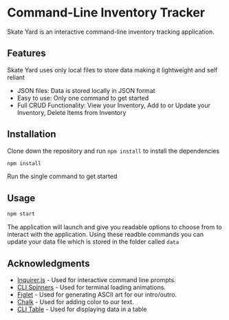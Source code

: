 # Command-Line Inventory Tracker

Skate Yard is an interactive command-line inventory tracking application.

## Features

Skate Yard uses only local files to store data making it lightweight and self reliant

- JSON files: Data is stored locally in JSON format
- Easy to use: Only one command to get started
- Full CRUD Functionality: View your Inventory, Add to or Update your Inventory, Delete Items from Inventory

## Installation

Clone down the repository and run `npm install` to install the dependencies

```bash
npm install
```

Run the single command to get started

## Usage
```bash
npm start
```

The application will launch and give you readable options to choose from to interact with the application. Using these readble commands you can update your data file which is stored in the folder called `data`


## Acknowledgments

- [Inquirer.js](https://www.npmjs.com/package/inquirer) - Used for interactive command line prompts.
- [CLI Spinners](https://www.npmjs.com/package/cli-spinners) - Used for terminal loading animations.
- [Figlet](https://www.npmjs.com/package/cli-spinners) - Used for generating ASCII art for our intro/outro.
- [Chalk](https://www.npmjs.com/package/cli-spinners) - Used for adding color to our text.
- [CLI Table](https://www.npmjs.com/package/cli-spinners) - Used for displaying data in a table 

